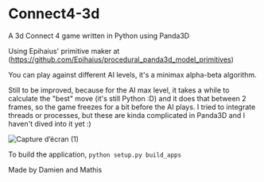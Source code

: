 # Connect4-3d
A 3d Connect 4 game written in Python using Panda3D


Using Epihaius' primitive maker at (https://github.com/Epihaius/procedural_panda3d_model_primitives) 

You can play against different AI levels, it's a minimax alpha-beta algorithm.


Still to be improved, because for the AI max level, it takes a while to calculate the "best" move (it's still Python :D) and it does that between 2 frames, so the game freezes for a bit before the AI plays. I tried to integrate threads or processes, but these are kinda complicated in Panda3D and I haven't dived into it yet :)

![Capture d’écran (1)](https://github.com/Zboubix/Connect4-3d/assets/89562745/3ed2d4a0-b9e4-4666-8725-03d768428598)


To build the application, ```python setup.py build_apps```



Made by Damien and Mathis

